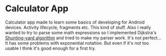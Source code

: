 # Calculator App
Calculator app made to learn some basics of developing for Android devices. Activity lifecycle, fragments etc. This kind of stuff. Also I really wanted to try to parse some math expressions so I implemented Dijkstra's [Shunting-yard algorithm](https://en.wikipedia.org/wiki/Shunting-yard_algorithm) and tried to make my parser work. It's not perfect... It has some problems with exponential notation. But even if it's not too usable I think it's good enough for a first try.